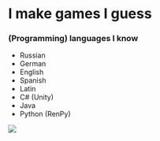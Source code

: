 # I make games I guess

### (Programming) languages I know
- Russian
- German
- English
- Spanish
- Latin
- C# (Unity)
- Java
- Python (RenPy)

<p>
  <img  src="https://github-readme-stats.vercel.app/api/top-langs/?username=Wanja01YT&&show_icons=true&theme=radical"/>
</p>

<p >   
</p>
